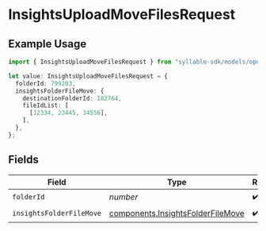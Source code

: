 # InsightsUploadMoveFilesRequest

## Example Usage

```typescript
import { InsightsUploadMoveFilesRequest } from "syllable-sdk/models/operations";

let value: InsightsUploadMoveFilesRequest = {
  folderId: 799203,
  insightsFolderFileMove: {
    destinationFolderId: 182764,
    fileIdList: [
      [12334, 23445, 34556],
    ],
  },
};
```

## Fields

| Field                                                                                  | Type                                                                                   | Required                                                                               | Description                                                                            |
| -------------------------------------------------------------------------------------- | -------------------------------------------------------------------------------------- | -------------------------------------------------------------------------------------- | -------------------------------------------------------------------------------------- |
| `folderId`                                                                             | *number*                                                                               | :heavy_check_mark:                                                                     | N/A                                                                                    |
| `insightsFolderFileMove`                                                               | [components.InsightsFolderFileMove](../../models/components/insightsfolderfilemove.md) | :heavy_check_mark:                                                                     | N/A                                                                                    |